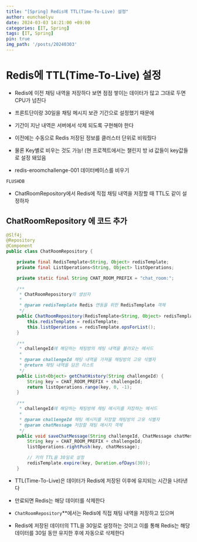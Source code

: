 ```yaml
---
title: "[Spring] Redis에 TTL(Time-To-Live) 설정"
author: eunchaelyu
date: 2024-03-03 14:21:00 +09:00
categories: [IT, Spring]
tags: [IT, Spring]
pin: true
img_path: '/posts/20240303'
---
```


    
# Redis에 TTL(Time-To-Live) 설정    

- Redis에 이전 채팅 내역을 저장하다 보면 점점 쌓이는 데이터가 많고 그대로 두면 CPU가 넘친다    
- 프론트단이랑 30일을 채팅 메시지 보관 기간으로 설정했기 때문에     
- 기간이 지난 내역은 서버에서 삭제 되도록 구현해야 한다    

- 이전에는 수동으로 Redis 저장된 정보를 클러스터 단위로 비워줬다    
- 물론 Key별로 비우는 것도 가능! (현 프로젝트에서는 챌린지 방 id 값들이 key값들로 설정 돼있음        

- redis-eroomchallenge-001 데이터베이스를 비우기    

```java
FLUSHDB
```

- ChatRoomRepository에서 Redis에 직접 채팅 내역을 저장할 때 TTL도 같이 설정하자        


## ChatRoomRepository 에 코드 추가    

```java
@Slf4j
@Repository
@Component
public class ChatRoomRepository {

    private final RedisTemplate<String, Object> redisTemplate;
    private final ListOperations<String, Object> listOperations;

    private static final String CHAT_ROOM_PREFIX = "chat_room:";

    /**
     * ChatRoomRepository의 생성자
     *
     * @param redisTemplate Redis 연동을 위한 RedisTemplate 객체
     */
    public ChatRoomRepository(RedisTemplate<String, Object> redisTemplate) {
        this.redisTemplate = redisTemplate;
        this.listOperations = redisTemplate.opsForList();
    }

    /**
     * challengeId에 해당하는 채팅방의 채팅 내역을 불러오는 메서드
     *
     * @param challengeId 채팅 내역을 가져올 채팅방의 고유 식별자
     * @return 채팅 내역을 담은 리스트
     */
    public List<Object> getChatHistory(String challengeId) {
        String key = CHAT_ROOM_PREFIX + challengeId;
        return listOperations.range(key, 0, -1);
    }

    /**
     * challengeId에 해당하는 채팅방에 채팅 메시지를 저장하는 메서드
     *
     * @param challengeId 채팅 메시지를 저장할 채팅방의 고유 식별자
     * @param chatMessage 저장할 채팅 메시지 객체
     */
    public void saveChatMessage(String challengeId, ChatMessage chatMessage) {
        String key = CHAT_ROOM_PREFIX + challengeId;
        listOperations.rightPush(key, chatMessage);

        // 키의 TTL을 30일로 설정
        redisTemplate.expire(key, Duration.ofDays(30));
    }
```

- TTL(Time-To-Live)은 데이터가 Redis에 저장된 이후에 유지되는 시간을 나타낸다    
- 만료되면 Redis는 해당 데이터를 삭제한다    

- `ChatRoomRepository`**에서는 Redis에 직접 채팅 내역을 저장하고 있으며    
- Redis에 저장된 데이터의 TTL을 30일로 설정하는 것이고 이를 통해 Redis는 해당 데이터를 30일 동안 유지한 후에 자동으로 삭제한다

